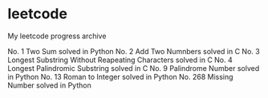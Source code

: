 # leetcode
My leetcode progress archive

No. 1      Two Sum                                         solved in Python
No. 2      Add Two Numnbers                                solved in C
No. 3      Longest Substring Without Reapeating Characters solved in C
No. 4      Longest Palindromic Substring                   solved in C
No. 9      Palindrome Number                               solved in Python
No. 13     Roman to Integer                                solved in Python
No. 268    Missing Number                                  solved in Python